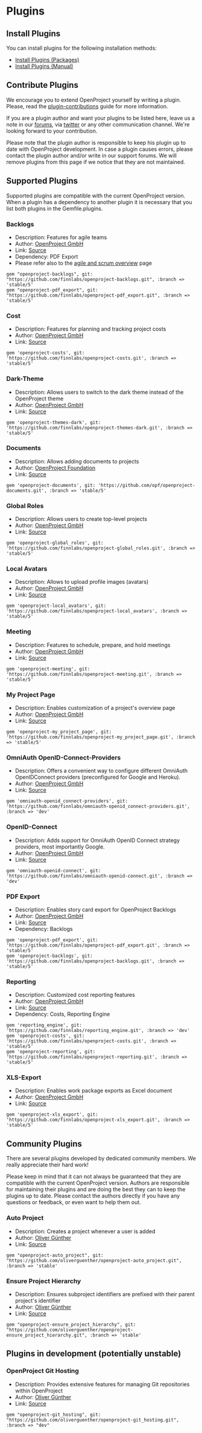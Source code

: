 # Plugins

## Install Plugins
You can install plugins for the following installation methods:

* [Install Plugins (Packages)](https://www.openproject.org/help/plugins/install-plugins-packages/)
* [Install Plugins (Manual)](https://www.openproject.org/help/plugins/install-plugins-manual/)

## Contribute Plugins

We encourage you to extend OpenProject yourself by writing a plugin. Please, read the [plugin-contributions](https://www.openproject.org/help/develope-openproject/create-openproject-plugin/) guide for more information.

If you are a plugin author and want your plugins to be listed here, leave us a note in our [forums](https://community.openproject.org/projects/openproject/boards), via [twitter](https://twitter.com/openproject) or any other communication channel. We're looking forward to your contribution.

Please note that the plugin author is responsible to keep his plugin up to date with OpenProject development. In case a plugin causes errors, please contact the plugin author and/or write in our support forums. We will remove plugins from this page if we notice that they are not maintained.

## Supported Plugins
Supported plugins are compatible with the current OpenProject version. When a plugin has a dependency to another plugin it is necessary that you list both plugins in the Gemfile.plugins.

### Backlogs
* Description: Features for agile teams
* Author: [OpenProject GmbH](https://www.openproject.org/about-us/)
* Link: [Source](https://github.com/finnlabs/openproject-backlogs)
* Dependency: PDF Export
* Please refer also to the [agile and scrum overview](https://www.openproject.org/collaboration-software-features/) page

```
gem "openproject-backlogs", git: "https://github.com/finnlabs/openproject-backlogs.git", :branch => 'stable/5' 
gem "openproject-pdf_export", git: "https://github.com/finnlabs/openproject-pdf_export.git", :branch => 'stable/5'
```

### Cost
* Description: Features for planning and tracking project costs
* Author: [OpenProject GmbH](https://www.openproject.org/about-us/)
* Link: [Source](https://github.com/finnlabs/openproject-costs)

```
gem 'openproject-costs', git: 'https://github.com/finnlabs/openproject-costs.git', :branch => 'stable/5'
```

### Dark-Theme
* Description: Allows users to switch to the dark theme instead of the OpenProject theme
* Author: [OpenProject GmbH](https://www.openproject.org/about-us/)
* Link: [Source](https://github.com/finnlabs/openproject-themes-dark)

```
gem 'openproject-themes-dark', git: 'https://github.com/finnlabs/openproject-themes-dark.git', :branch => 'stable/5'
```

### Documents
* Description: Allows adding documents to projects
* Author: [OpenProject Foundation](http://openprojectpr.staging.wpengine.com/open-source/openproject-foundation/)
* Link: [Source](https://github.com/opf/openproject-documents)

```
gem 'openproject-documents', git: 'https://github.com/opf/openproject-documents.git', :branch => 'stable/5'
```

### Global Roles
* Description: Allows users to create top-level projects
* Author: [OpenProject GmbH](https://www.openproject.org/about-us/)
* Link: [Source](https://github.com/finnlabs/openproject-global_roles)

```
gem 'openproject-global_roles', git: 'https://github.com/finnlabs/openproject-global_roles.git', :branch => 'stable/5'
```

### Local Avatars
* Description: Allows to upload profile images (avatars)
* Author: [OpenProject GmbH](https://www.openproject.org/about-us/)
* Link: [Source](https://github.com/finnlabs/openproject-local_avatars)

```
gem 'openproject-local_avatars', git: 'https://github.com/finnlabs/openproject-local_avatars', :branch => 'stable/5'
```

### Meeting
* Description: Features to schedule, prepare, and hold meetings
* Author: [OpenProject GmbH](https://www.openproject.org/about-us/)
* Link: [Source](https://github.com/finnlabs/openproject-meeting)

```
gem 'openproject-meeting', git: 'https://github.com/finnlabs/openproject-meeting.git', :branch => 'stable/5'
```

### My Project Page
* Description: Enables customization of a project's overview page
* Author: [OpenProject GmbH](https://www.openproject.org/about-us/)
* Link: [Source](https://github.com/finnlabs/openproject-my_project_page)

```
gem 'openproject-my_project_page', git: 'https://github.com/finnlabs/openproject-my_project_page.git', :branch => 'stable/5'
```

### OmniAuth OpenID-Connect-Providers
* Description: Offers a convenient way to configure different OmniAuth OpenIDConnect providers (preconfigured for Google and Heroku).
* Author: [OpenProject GmbH](https://www.openproject.org/about-us/)
* Link: [Source](https://github.com/finnlabs/omniauth-openid_connect-providers)

```
gem 'omniauth-openid_connect-providers', git: 'https://github.com/finnlabs/omniauth-openid_connect-providers.git', :branch => 'dev'
```

### OpenID-Connect
* Description: Adds support for OmniAuth OpenID Connect strategy providers, most importantly Google.
* Author: [OpenProject GmbH](https://www.openproject.org/about-us/)
* Link: [Source](https://github.com/finnlabs/openproject-openid_connect)

```
gem 'omniauth-openid-connect', git: 'https://github.com/finnlabs/omniauth-openid-connect.git', :branch => 'dev'
```

### PDF Export
* Description: Enables story card export for OpenProject Backlogs
* Author: [OpenProject GmbH](https://www.openproject.org/about-us/)
* Link: [Source](https://github.com/finnlabs/openproject-pdf_export)
* Dependency: Backlogs

```
gem 'openproject-pdf_export', git: 'https://github.com/finnlabs/openproject-pdf_export.git', :branch => 'stable/5'
gem 'openproject-backlogs', git: 'https://github.com/finnlabs/openproject-backlogs.git', :branch => 'stable/5'
```

### Reporting
* Description: Customized cost reporting features
* Author: [OpenProject GmbH](https://www.openproject.org/about-us/)
* Link: [Source](https://github.com/finnlabs/openproject-reporting)
* Dependency: Costs, Reporting Engine

```
gem 'reporting_engine', git: 'https://github.com/finnlabs/reporting_engine.git', :branch => 'dev'
gem 'openproject-costs', git: 'https://github.com/finnlabs/openproject-costs.git', :branch => 'stable/5'
gem 'openproject-reporting', git: 'https://github.com/finnlabs/openproject-reporting.git', :branch => 'stable/5'
```

### XLS-Export
* Description: Enables work package exports as Excel document
* Author: [OpenProject GmbH](https://www.openproject.org/about-us/)
* Link: [Source](https://github.com/finnlabs/openproject-xls_export)

```
gem 'openproject-xls_export', git: 'https://github.com/finnlabs/openproject-xls_export.git', :branch => 'stable/5'
```

## Community Plugins

There are several plugins developed by dedicated community members. We really appreciate their hard work!

Please keep in mind that it can not always be guaranteed that they are compatible with the current OpenProject version. Authors are responsible for maintaining their plugins and are doing the best they can to keep the plugins up to date.  Please contact the authors directly if you have any questions or feedback, or even want to help them out.

### Auto Project
* Description: Creates a project whenever a user is added
* Author: [Oliver Günther](https://github.com/oliverguenther)
* Link: [Source](https://github.com/oliverguenther/openproject-auto_project)

```
gem "openproject-auto_project", git: "https://github.com/oliverguenther/openproject-auto_project.git", :branch => 'stable'
```

### Ensure Project Hierarchy
* Description: Ensures subproject identifiers are prefixed with their parent project's identifier
* Author: [Oliver Günther](https://github.com/oliverguenther)
* Link: [Source](https://github.com/oliverguenther/openproject-ensure_project_hierarchy)

```
gem "openproject-ensure_project_hierarchy", git: "https://github.com/oliverguenther/openproject-ensure_project_hierarchy.git", :branch => 'stable'
```

## Plugins in development (potentially unstable)

### OpenProject Git Hosting
* Description: Provides extensive features for managing Git repositories within OpenProject
* Author: [Oliver Günther](https://github.com/oliverguenther)
* Link: [Source](https://github.com/oliverguenther/openproject-revisions_git)

```
gem "openproject-git_hosting", git: "https://github.com/oliverguenther/openproject-git_hosting.git", :branch => "dev"
```
